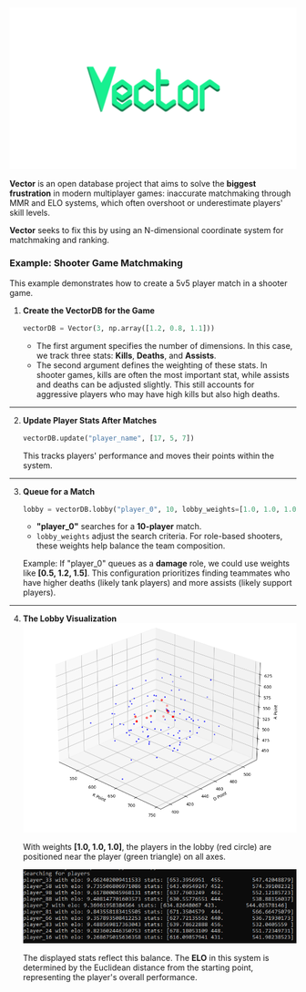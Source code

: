![icon](banner.png)

**Vector** is an open database project that aims to solve the **biggest frustration** in modern multiplayer games: inaccurate matchmaking through MMR and ELO systems, which often overshoot or underestimate players' skill levels.

**Vector** seeks to fix this by using an N-dimensional coordinate system for matchmaking and ranking.

### Example: Shooter Game Matchmaking

This example demonstrates how to create a 5v5 player match in a shooter game.

1. **Create the VectorDB for the Game**
    ```python
    vectorDB = Vector(3, np.array([1.2, 0.8, 1.1]))
    ```

    - The first argument specifies the number of dimensions. In this case, we track three stats: **Kills**, **Deaths**, and **Assists**.
    - The second argument defines the weighting of these stats. In shooter games, kills are often the most important stat, while assists and deaths can be adjusted slightly. This still accounts for aggressive players who may have high kills but also high deaths.
    
---

2. **Update Player Stats After Matches**
    ```python
    vectorDB.update("player_name", [17, 5, 7])
    ```

    This tracks players' performance and moves their points within the system.
---

3. **Queue for a Match**
    ```python
    lobby = vectorDB.lobby("player_0", 10, lobby_weights=[1.0, 1.0, 1.0])
    ```

    - **"player_0"** searches for a **10-player** match.
    - `lobby_weights` adjust the search criteria. For role-based shooters, these weights help balance the team composition.

    Example: If "player_0" queues as a **damage** role, we could use weights like **[0.5, 1.2, 1.5]**. This configuration prioritizes finding teammates who have higher deaths (likely tank players) and more assists (likely support players).
---

4. **The Lobby Visualization**
   ![lobby](example_lobby.png)

   With weights **[1.0, 1.0, 1.0]**, the players in the lobby (red circle) are positioned near the player (green triangle) on all axes.

   ![players](example_players.png)

   The displayed stats reflect this balance. The **ELO** in this system is determined by the Euclidean distance from the starting point, representing the player's overall performance.

